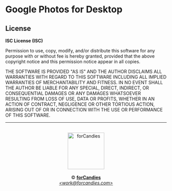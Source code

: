
# Google Photos for Desktop


## License

**ISC License (ISC)**

Permission to use, copy, modify, and/or distribute this software for any purpose with or without fee is hereby granted, provided that the above copyright notice and this permission notice appear in all copies.

THE SOFTWARE IS PROVIDED "AS IS" AND THE AUTHOR DISCLAIMS ALL WARRANTIES WITH REGARD TO THIS SOFTWARE INCLUDING ALL IMPLIED WARRANTIES OF MERCHANTABILITY AND FITNESS. IN NO EVENT SHALL THE AUTHOR BE LIABLE FOR ANY SPECIAL, DIRECT, INDIRECT, OR CONSEQUENTIAL DAMAGES OR ANY DAMAGES WHATSOEVER RESULTING FROM LOSS OF USE, DATA OR PROFITS, WHETHER IN AN ACTION OF CONTRACT, NEGLIGENCE OR OTHER TORTIOUS ACTION, ARISING OUT OF OR IN CONNECTION WITH THE USE OR PERFORMANCE OF THIS SOFTWARE.


---
<p align="center" id="creators">
  <br/>
  <img align="center" src="http://forcandies.com/assets/logo.svg" alt="forCandies" width=114 height=114><br/>
  <br/>
  &copy; <strong><a href="http://forcandies.com">forCandies</a></strong><br/>
  <i><a href="mailto:work@forcandies.com">&lt;work@forcandies.com&gt;</a></i>
</p>